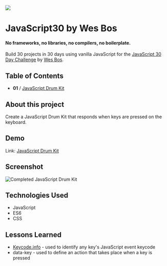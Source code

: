![](https://javascript30.com/images/JS3-social-share.png)

# JavaScript30 by Wes Bos

#### No frameworks, no libraries, no compilers, no boilerplate.

Build 30 projects in 30 days using vanilla JavaScript for the [JavaScript 30 Day Challenge](https://JavaScript30.com) by [Wes Bos](http://wesbos.com).

## Table of Contents

- **01** / [JavaScript Drum Kit](https://celina.github.io/javascript30/01%20-%20JavaScript%20Drum%20Kit)

## About this project

Create a JavaScript Drum Kit that responds when keys are pressed on the keyboard.

## Demo

Link: [JavaScript Drum Kit](https://celina.github.io/javascript30/01%20-%20JavaScript%20Drum%20Kit)

## Screenshot

![Completed JavaScript Drum Kit](https://celina.github.io/javascript30/01%20-%20JavaScript%20Drum%20Kit/img/image-1.png)

## Technologies Used

- JavaScript
- ES6
- CSS

## Lessons Learned

- [Keycode.info](http://keycode.info/) - used to identify any key's JavaScript event keycode
- data-key - used to define an action that takes place when a key is pressed
